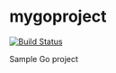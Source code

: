 mygoproject
===========

[![Build Status](https://travis-ci.org/EmmEff/mygoproject.svg?branch=master)](https://travis-ci.org/EmmEff/mygoproject)

Sample Go project
